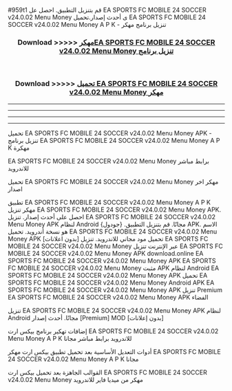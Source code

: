 #959t1 قم بتنزيل التطبيق. احصل عل EA SPORTS FC MOBILE 24 SOCCER v24.0.02 Menu Money  ى أحدث إصدار.تحميل EA SPORTS FC MOBILE 24 SOCCER v24.0.02 Menu Money  A P K - تنزيل برنامج مهكر



<div align="center">
<h3>Download >>>>> <a href="https://ar-sites.web.app/?ar= EA SPORTS FC MOBILE 24 SOCCER v24.0.02 Menu Money ">مهكرEA SPORTS FC MOBILE 24 SOCCER v24.0.02 Menu Money  تنزيل برنامج</a></h3><br>

<h3>Download >>>>> <a href="https://ar-sites.web.app/?ar= EA SPORTS FC MOBILE 24 SOCCER v24.0.02 Menu Money ">تحميل EA SPORTS FC MOBILE 24 SOCCER v24.0.02 Menu Money  مهكر</a></h3>
</div>


----------------------------------------------------------

----------------------------------------------------------

----------------------------------------------------------

----------------------------------------------------------


تحميل EA SPORTS FC MOBILE 24 SOCCER v24.0.02 Menu Money  APK - تنزيل برنامج EA SPORTS FC MOBILE 24 SOCCER v24.0.02 Menu Money  A P K مهكرة

EA SPORTS FC MOBILE 24 SOCCER v24.0.02 Menu Money  برابط مباشر للاندرويد

تحميل EA SPORTS FC MOBILE 24 SOCCER v24.0.02 Menu Money  مهكر اخر اصدار

تطبيق EA SPORTS FC MOBILE 24 SOCCER v24.0.02 Menu Money  A P K مهكر
تنزيل EA SPORTS FC MOBILE 24 SOCCER v24.0.02 Menu Money  APK. احصل على أحدث إصدار.
تنزيل EA SPORTS FC MOBILE 24 SOCCER v24.0.02 Menu Money  APK لنظام Android مجانًا.
قم بتنزيل التطبيق. {جودول} APK. الاسم هو نسخة أندرويد.
تحميل EA SPORTS FC MOBILE 24 SOCCER v24.0.02 Menu Money  APK [بدون اعلانات]
تحميل مود مجاني للاندرويد.
تنزيل EA SPORTS FC MOBILE 24 SOCCER v24.0.02 Menu Money  عبر الإنترنت
تنزيل EA SPORTS FC MOBILE 24 SOCCER v24.0.02 Menu Money  APK
download.online EA SPORTS FC MOBILE 24 SOCCER v24.0.02 Menu Money  APK
EA SPORTS FC MOBILE 24 SOCCER v24.0.02 Menu Money  مثبت APK لنظام Android
EA SPORTS FC MOBILE 24 SOCCER v24.0.02 Menu Money  APK
تحميل EA SPORTS FC MOBILE 24 SOCCER v24.0.02 Menu Money  Android APK
EA SPORTS FC MOBILE 24 SOCCER v24.0.02 Menu Money  APK تنزيل Premium
EA SPORTS FC MOBILE 24 SOCCER v24.0.02 Menu Money  APK الفضاء

تنزيل EA SPORTS FC MOBILE 24 SOCCER v24.0.02 Menu Money  APK لنظام Android مجانًا. أحدث إصدار [Premium] MOD [بدون إعلانات]

إضافات تهكير برنامج بيكس ارت EA SPORTS FC MOBILE 24 SOCCER v24.0.02 Menu Money  A P K للاندرويد برابط مباشر مجانا

أدوات التعديل الأساسية بعد تحميل تطبيق بيكس ارت مهكر EA SPORTS FC MOBILE 24 SOCCER v24.0.02 Menu Money  A P K مجانا

القوالب الجاهزة بعد تحميل بيكس ارت EA SPORTS FC MOBILE 24 SOCCER v24.0.02 Menu Money  مهكر من ميديا فاير للاندرويد



